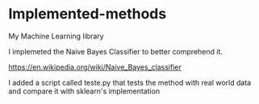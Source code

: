 # Implemented-methods
My Machine Learning library

I implemeted the Naive Bayes Classifier to better comprehend it.

https://en.wikipedia.org/wiki/Naive_Bayes_classifier

I added a script called teste.py that tests the method with real 
world data and compare it with sklearn's implementation


